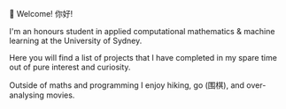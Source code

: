 👋 Welcome! 你好!

I'm an honours student in applied computational mathematics & machine learning at the University of Sydney. 

Here you will find a list of projects that I have completed in my spare time out of pure interest and curiosity. 

Outside of maths and programming I enjoy hiking, go (围棋), and over-analysing movies. 

<!---
vibrantlychee/vibrantlychee is a ✨ special ✨ repository because its `README.md` (this file) appears on your GitHub profile.
You can click the Preview link to take a look at your changes.
--->
